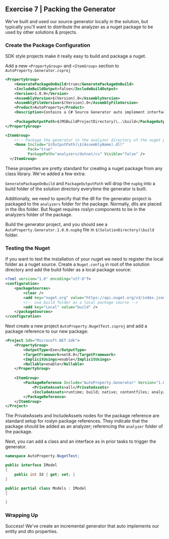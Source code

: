 ## Exercise 7 | Packing the Generator

We've built and used our source generator locally in the solution, but typically you'll want to distribute the analyzer as a nuget package to be used by other solutions & projects.

### Create the Package Configuration

SDK style projects make it really easy to build and package a nuget.

Add a new `<PropertyGroup>` and `<ItemGroup>` section to `AutoProperty.Generator.csproj`

```xml
<PropertyGroup>
    <GeneratePackageOnBuild>true</GeneratePackageOnBuild>
    <IncludeBuildOutput>false</IncludeBuildOutput>
    <Version>1.0.0</Version>
    <AssemblyVersion>$(Version).0</AssemblyVersion>
    <AssemblyFileVersion>$(Version).0</AssemblyFileVersion>
    <Product>AutoProperty</Product>
    <Description>Contains a C# Source Generator auto implement interface properties.</Description>
    
    <PackageOutputPath>$(MSBuildProjectDirectory)\..\build</PackageOutputPath>
</PropertyGroup>

<ItemGroup>
    <!-- Package the generator in the analyzer directory of the nuget package -->
    <None Include="$(OutputPath)\$(AssemblyName).dll"
          Pack="true"
          PackagePath="analyzers/dotnet/cs" Visible="false" />
  </ItemGroup>
```

These properties are pretty standard for creating a nuget package from any class library. We've added a few extra:

`GeneratePackageOnBuild` and `PackageOutputPath` will drop the `nupkg` into a build folder of the solution directory everytime the generator is built.

Additionally, we need to specify that the dll for the generator project is packaged to the `analyzers` folder for the package. Normally, dlls are placed in the libs folder. But Nuget requires roslyn components to be in the analyzers folder of the package.

Build the generator project, and you should see a `AutoProperty.Generator.1.0.0.nupkg` file in `$(SolutionDirectory)\build` folder.

### Testing the Nuget

If you want to test the installation of your nuget we need to register the local folder as a nuget source. Create a `Nuget.config` in root of the solution directory and add the build folder as a local package source:

```xml
<?xml version="1.0" encoding="utf-8"?>
<configuration>
    <packageSources>
        <clear />
        <add key="nuget.org" value="https://api.nuget.org/v3/index.json" protocolVersion="3" />
        <!-- use build folder as a local package source -->
        <add key="Local" value="build" />
    </packageSources>
</configuration>
```

Next create a new project `AutoProperty.NugetTest.csproj` and add a package reference to our new package:

```xml
<Project Sdk="Microsoft.NET.Sdk">
    <PropertyGroup>
        <OutputType>Exe</OutputType>
        <TargetFramework>net8.0</TargetFramework>
        <ImplicitUsings>enable</ImplicitUsings>
        <Nullable>enable</Nullable>
    </PropertyGroup>
    
    <ItemGroup>
        <PackageReference Include="AutoProperty.Generator" Version="1.0.0">
            <PrivateAssets>all</PrivateAssets>
            <IncludeAssets>runtime; build; native; contentfiles; analyzers; buildtransitive</IncludeAssets>
        </PackageReference>
    </ItemGroup>
</Project>
```

The PrivateAssets and IncludeAssets nodes for the package reference are standard setup for roslyn package references. They indicate that the package should be added as an analyzer; referencing the `analyzer` folder of the package.

Next, you can add a class and an interface as in prior tasks to trigger the generator.

```csharp
namespace AutoProperty.NugetTest;

public interface IModel
{
    public int Id { get; set; }
}

public partial class Models : IModel
{
    
}
```

### Wrapping Up

Success! We've create an incremental generator that auto implements our entity and dto properties. 
